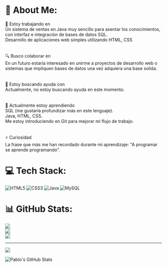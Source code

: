 # 💫 About Me:
🚀 Estoy trabajando en<br>Un sistema de ventas en Java muy sencillo para asentar los conocimientos, con interfaz e integración de bases de datos SQL.<br>Desarrollo de aplicaciones web simples utilizando HTML, CSS<br><br><br>🔍 Busco colaborar en<br>En un futuro estaría interesado en unirme a proyectos de desarrollo web o sistemas que impliquen bases de datos una vez adquiera una base solida. <br><br><br>🤝 Estoy buscando ayuda con<br>Actualmente, no estoy buscando ayuda en este momento.<br><br><br>🌱 Actualmente estoy aprendiendo<br>SQL (me gustaría profundizar más en este lenguaje).<br>Java, HTML, CSS.<br>Me estoy introduciendo en Git para mejorar mi flujo de trabajo.<br><br><br>⚡ Curiosidad<br>La frase que más me han recordado durante mi aprendizaje: "A programar se aprende programando".


# 💻 Tech Stack:
![HTML5](https://img.shields.io/badge/html5-%23E34F26.svg?style=flat&logo=html5&logoColor=white) ![CSS3](https://img.shields.io/badge/css3-%231572B6.svg?style=flat&logo=css3&logoColor=white)
 ![Java](https://img.shields.io/badge/java-%23ED8B00.svg?style=flat&logo=openjdk&logoColor=white) ![MySQL](https://img.shields.io/badge/mysql-4479A1.svg?style=flat&logo=mysql&logoColor=white)
# 📊 GitHub Stats:
![](https://github-readme-stats.vercel.app/api?username=PabloJGV&theme=transparent&hide_border=false&include_all_commits=false&count_private=false)<br/>
![](https://github-readme-streak-stats.herokuapp.com/?user=PabloJGV&theme=transparent&hide_border=false)<br/>
![](https://github-readme-stats.vercel.app/api/top-langs/?username=PabloJGV&theme=transparent&hide_border=false&include_all_commits=false&count_private=false&layout=compact)

---
[![](https://visitcount.itsvg.in/api?id=PabloJGV&icon=0&color=0)](https://visitcount.itsvg.in)

<!-- Proudly created with GPRM ( https://gprm.itsvg.in ) -->

![Pablo's GitHub Stats](https://github-readme-stats.vercel.app/api?username=PabloJGV&show_icons=true&theme=radical)

